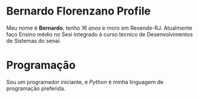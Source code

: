 # Bernardo Florenzano Profile
Meu nome é **Bernardo**, tenho *16 anos* e moro em Resende-RJ. Atualmente faço Ensino 
médio no Sesi integrado á curso tecnico de Desenvolvimentos de Sistemas do senai.

# Programação
Sou um programador iniciante, e *Python* é minha linguagem de programação preferida.

<img align='right' scr='flor_programando.png' width='200'>